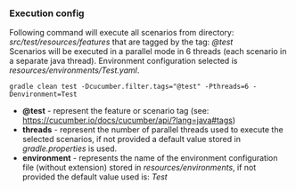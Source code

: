 ### Execution config
Following command will execute all scenarios from directory: _src/test/resources/features_ that are tagged by the tag: _@test_  
Scenarios will be executed in a parallel mode in 6 threads (each scenario in a separate java thread). Environment configuration selected is _resources/environments/Test.yaml_.

`gradle clean test -Dcucumber.filter.tags="@test" -Pthreads=6 -Denvironment=Test`

- **@test** - represent the feature or scenario tag (see: https://cucumber.io/docs/cucumber/api/?lang=java#tags)
- **threads** - represent the number of parallel threads used to execute the selected scenarios, if not provided a default value stored in _gradle.properties_ is used. 
- **environment** - represents the name of the environment configuration file (without extension) stored in _resources/environments_, if not provided the default value used is: _Test_ 

